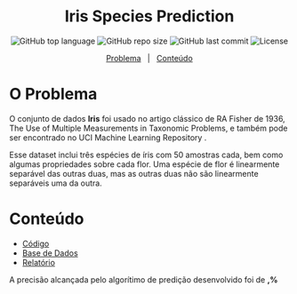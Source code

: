 <h1 align="center">
  Iris Species Prediction
</h1>

<p align="center">
  <img alt="GitHub top language" src="https://img.shields.io/github/languages/top/leticiagomescs/Data_Science_Study_Projects/edit/master/Iris_Flower_Classification">
  <img alt="GitHub repo size" src="https://img.shields.io/github/repo-size/leticiagomescs/Data_Science_Study_Projects/edit/master/Iris_Flower_Classification">
  <img alt="GitHub last commit" src="https://img.shields.io/github/last-commit/leticiagomescs/Data_Science_Study_Projects/edit/master/Iris_Flower_Classification">
  <img alt="License" src="https://img.shields.io/github/license/leticiagomescs/Data_Science_Study_Projects/edit/master/Iris_Flower_Classification">
</p>

<p align="center">
  <a href="#problema">Problema</a>
  &nbsp;&nbsp;|&nbsp;&nbsp;
  <a href="#conteúdo">Conteúdo</a>
</p>

# O Problema

O conjunto de dados **Iris** foi usado no artigo clássico de RA Fisher de 1936, The Use of Multiple Measurements in Taxonomic Problems, e também pode ser encontrado no UCI Machine Learning Repository .

Esse dataset inclui três espécies de íris com 50 amostras cada, bem como algumas propriedades sobre cada flor. Uma espécie de flor é linearmente separável das outras duas, mas as outras duas não são linearmente separáveis uma da outra.

# Conteúdo

- [Código]()
- [Base de Dados](https://www.kaggle.com/uciml/iris)
- [Relatório]()

A precisão alcançada pelo algorítimo de predição desenvolvido foi de **__,__%** 
